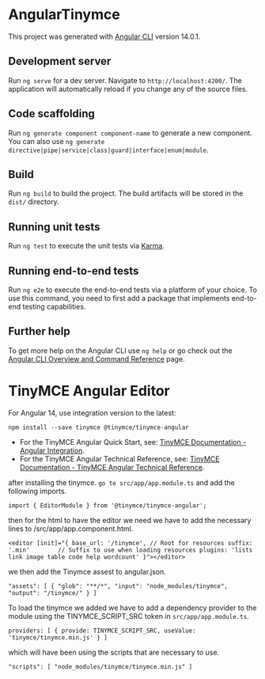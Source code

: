 # AngularTinymce

This project was generated with [Angular CLI](https://github.com/angular/angular-cli) version 14.0.1.

## Development server

Run `ng serve` for a dev server. Navigate to `http://localhost:4200/`. The application will automatically reload if you change any of the source files.

## Code scaffolding

Run `ng generate component component-name` to generate a new component. You can also use `ng generate directive|pipe|service|class|guard|interface|enum|module`.

## Build

Run `ng build` to build the project. The build artifacts will be stored in the `dist/` directory.

## Running unit tests

Run `ng test` to execute the unit tests via [Karma](https://karma-runner.github.io).

## Running end-to-end tests

Run `ng e2e` to execute the end-to-end tests via a platform of your choice. To use this command, you need to first add a package that implements end-to-end testing capabilities.

## Further help

To get more help on the Angular CLI use `ng help` or go check out the [Angular CLI Overview and Command Reference](https://angular.io/cli) page.
# TinyMCE Angular Editor

For Angular 14, use integration version to the latest:

`npm install --save tinymce @tinymce/tinymce-angular`

* For the TinyMCE Angular Quick Start, see: [TinyMCE Documentation - Angular Integration](https://www.tiny.cloud/docs/tinymce/6/angular-cloud/).
* For the TinyMCE Angular Technical Reference, see: [TinyMCE Documentation - TinyMCE Angular Technical Reference](https://www.tiny.cloud/docs/tinymce/6/angular-ref/).

after installing the tinymce.
`go to src/app/app.module.ts` and add the following imports.

`import { EditorModule } from '@tinymce/tinymce-angular';`

then for the html to have the editor we need we have to add the necessary lines to /src/app/app.component.html.

`<editor
  [init]="{ base_url: '/tinymce', // Root for resources
  suffix: '.min'        // Suffix to use when loading resources
  plugins: 'lists link image table code help wordcount' }"></editor>`

we then add the Tinymce assest to angular.json.

`"assets": [
  { "glob": "**/*", "input": "node_modules/tinymce", "output": "/tinymce/" }
]`

To load the tinymce we added we have to add a dependency provider to the module using the TINYMCE_SCRIPT_SRC token in `src/app/app.module.ts`.

`providers: [
    { provide: TINYMCE_SCRIPT_SRC, useValue: 'tinymce/tinymce.min.js' }
  ]`
  
which will have been using the scripts that are necessary to use.

`"scripts": [
  "node_modules/tinymce/tinymce.min.js"
]`
